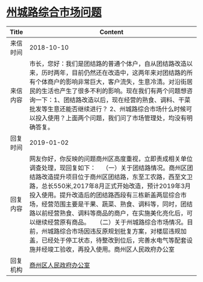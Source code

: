 # <a href="http://www.shangluo.gov.cn/zmhd/ldxxxx.jsp?urltype=leadermail.LeaderMailContentUrl&wbtreeid=1112&leadermailid=4953">州城路综合市场问题</a>
|Title|Content|
|:---:|---|
|来信时间|2018-10-10|
|来信内容|市长，您好：我们是团结路的普通个体户，自从团结路改造以来，历时两年，目前仍然还在改造中，这两年来对团结路的所有个体商户的影响非常巨大，客户流失，生意冷清。对沿街居民的生活也产生了很多不利的影响。现在我们有两个问题想咨询一下：1、团结路改造以后，现在经营的熟食、调料、干菜批发等生意还能否继续进行？ 2、州城路综合市场什么时候可以投入使用？上面两个问题，我们问了市场管理处，均没有明确答复。|
|回复时间|2019-01-02|
|回复内容|网友你好，你反映的问题商州区高度重视，立即责成相关单位调查处理，现回复如下：    （一）关于团结路情况。商州区团结路改造提升项目位于商州区团结路，东至工农路，西至文卫路，总长550米,2017年8月正式开始改造，预计2019年3月投入使用。提升改造后的团结路西段有三栋新盖两层综合市场，经营范围主要是干果、蔬菜、熟食、调料等，同时，团结路以前经营熟食、调料等商品的商户，在实施美化亮化后，可以继续经营原有商品。    （二）关于州城路综合市场情况。目前，州城路综合市场因违反原规划批复方案，对楼层违规加盖，已经处于停工状态，待整改到位后，完善水电气等配套设施并经竣工验收，再投入使用。商州区人民政府办公室|
|回复机构|<a href="../../categories/agencies/商州区人民政府办公室.md">商州区人民政府办公室</a>|
